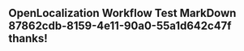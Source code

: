 <properties
ms.topic="hero-topic"
ms.test1="hero-topic"
ms.test2="test"/>


## OpenLocalization Workflow Test MarkDown 87862cdb-8159-4e11-90a0-55a1d642c47f thanks!



<!--HONumber=Jul16_HO2-->


